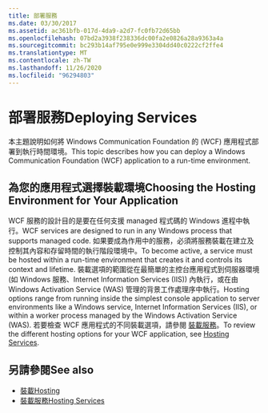 ```yaml
---
title: 部署服務
ms.date: 03/30/2017
ms.assetid: ac361bfb-017d-4da9-a2d7-fc0fb72d65bb
ms.openlocfilehash: 07bd2a3938f238336dc00fa2e0826a28a9363a4a
ms.sourcegitcommit: bc293b14af795e0e999e3304dd40c0222cf2ffe4
ms.translationtype: MT
ms.contentlocale: zh-TW
ms.lasthandoff: 11/26/2020
ms.locfileid: "96294803"
---
```

# <a name="deploying-services"></a><span data-ttu-id="7fa79-102">部署服務</span><span class="sxs-lookup"><span data-stu-id="7fa79-102">Deploying Services</span></span>

<span data-ttu-id="7fa79-103">本主題說明如何將 Windows Communication Foundation 的 (WCF) 應用程式部署到執行時間環境。</span><span class="sxs-lookup"><span data-stu-id="7fa79-103">This topic describes how you can deploy a Windows Communication Foundation (WCF) application to a run-time environment.</span></span>  
  
## <a name="choosing-the-hosting-environment-for-your-application"></a><span data-ttu-id="7fa79-104">為您的應用程式選擇裝載環境</span><span class="sxs-lookup"><span data-stu-id="7fa79-104">Choosing the Hosting Environment for Your Application</span></span>  

 <span data-ttu-id="7fa79-105">WCF 服務的設計目的是要在任何支援 managed 程式碼的 Windows 進程中執行。</span><span class="sxs-lookup"><span data-stu-id="7fa79-105">WCF services are designed to run in any Windows process that supports managed code.</span></span> <span data-ttu-id="7fa79-106">如果要成為作用中的服務，必須將服務裝載在建立及控制其內容和存留時間的執行階段環境中。</span><span class="sxs-lookup"><span data-stu-id="7fa79-106">To become active, a service must be hosted within a run-time environment that creates it and controls its context and lifetime.</span></span> <span data-ttu-id="7fa79-107">裝載選項的範圍從在最簡單的主控台應用程式到伺服器環境 (如 Windows 服務、Internet Information Services (IIS)) 內執行，或在由 Windows Activation Service (WAS) 管理的背景工作處理序中執行。</span><span class="sxs-lookup"><span data-stu-id="7fa79-107">Hosting options range from running inside the simplest console application to server environments like a Windows service, Internet Information Services (IIS), or within a worker process managed by the Windows Activation Service (WAS).</span></span> <span data-ttu-id="7fa79-108">若要檢查 WCF 應用程式的不同裝載選項，請參閱 [裝載服務](../hosting-services.md)。</span><span class="sxs-lookup"><span data-stu-id="7fa79-108">To review the different hosting options for your WCF application, see [Hosting Services](../hosting-services.md).</span></span>  
  
## <a name="see-also"></a><span data-ttu-id="7fa79-109">另請參閱</span><span class="sxs-lookup"><span data-stu-id="7fa79-109">See also</span></span>

- [<span data-ttu-id="7fa79-110">裝載</span><span class="sxs-lookup"><span data-stu-id="7fa79-110">Hosting</span></span>](../feature-details/hosting.md)
- [<span data-ttu-id="7fa79-111">裝載服務</span><span class="sxs-lookup"><span data-stu-id="7fa79-111">Hosting Services</span></span>](../hosting-services.md)
